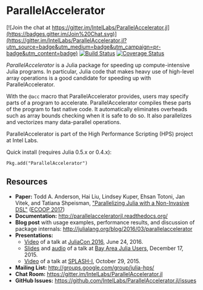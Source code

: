 # ParallelAccelerator

[![Join the chat at https://gitter.im/IntelLabs/ParallelAccelerator.jl](https://badges.gitter.im/Join%20Chat.svg)](https://gitter.im/IntelLabs/ParallelAccelerator.jl?utm_source=badge&utm_medium=badge&utm_campaign=pr-badge&utm_content=badge)
[![Build Status](https://travis-ci.org/IntelLabs/ParallelAccelerator.jl.svg?branch=master)](https://travis-ci.org/IntelLabs/ParallelAccelerator.jl)
[![Coverage Status](https://coveralls.io/repos/IntelLabs/ParallelAccelerator.jl/badge.svg?branch=master&service=github)](https://coveralls.io/github/IntelLabs/ParallelAccelerator.jl?branch=master)

*ParallelAccelerator* is a Julia package for speeding up
compute-intensive Julia programs.  In particular, Julia code that
makes heavy use of high-level array operations is a good candidate for
speeding up with ParallelAccelerator.

With the ``@acc`` macro that ParallelAccelerator provides, users may
specify parts of a program to accelerate.  ParallelAccelerator
compiles these parts of the program to fast native code.  It
automatically eliminates overheads such as array bounds checking when
it is safe to do so.  It also parallelizes and vectorizes many
data-parallel operations.

ParallelAccelerator is part of the High Performance Scripting (HPS)
project at Intel Labs.

Quick install (requires Julia 0.5.x or 0.4.x):
``` .julia
Pkg.add("ParallelAccelerator") 
```

## Resources

- **Paper:** Todd A. Anderson, Hai Liu, Lindsey Kuper, Ehsan Totoni, Jan Vitek, and Tatiana Shpeisman, ["Parallelizing Julia with a Non-Invasive DSL"](http://drops.dagstuhl.de/opus/volltexte/2017/7269/pdf/LIPIcs-ECOOP-2017-4.pdf) ([ECOOP 2017](http://2017.ecoop.org/track/ecoop-2017-papers))
- **Documentation:** <http://parallelacceleratorjl.readthedocs.org/>
- **Blog post** with usage examples, performance results, and discussion of package internals: <http://julialang.org/blog/2016/03/parallelaccelerator>
- **Presentations:**
  - [Video](https://www.youtube.com/watch?v=Ti9qqAe_NF4) of a talk at [JuliaCon 2016](http://juliacon.org/schedule.html), June 24, 2016.
  - [Slides](http://www.slideshare.net/ChristianPeel/ehsan-parallel-acceleratordec2015) and [audio](https://soundcloud.com/christian-peel/ehsan-totoni-on-parallelacceleratorjl) of a talk at [Bay Area Julia Users](http://www.meetup.com/Bay-Area-Julia-Users/events/226531171/), December 17, 2015.
  - [Video](https://www.youtube.com/watch?v=O6PN-kpbNTw) of a talk at [SPLASH-I](http://2015.splashcon.org/event/splash2015-splash-i-lindsey-kuper-talk), October 29, 2015.
- **Mailing List:** <http://groups.google.com/group/julia-hps/>
- **Chat Room:** <https://gitter.im/IntelLabs/ParallelAccelerator.jl>
- **GitHub Issues:** <https://github.com/IntelLabs/ParallelAccelerator.jl/issues>
